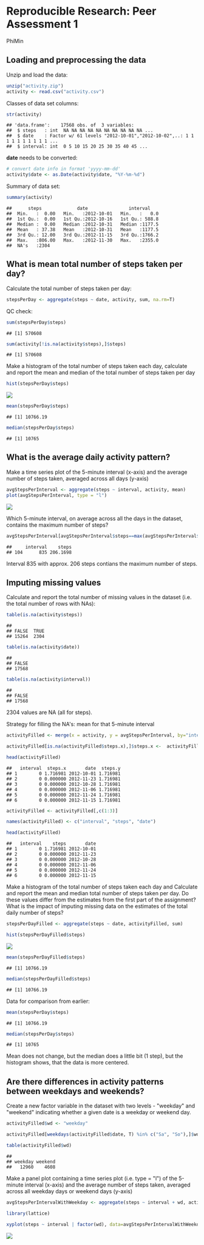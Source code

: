 # Reproducible Research: Peer Assessment 1
PhiMin  



## Loading and preprocessing the data

Unzip and load the data:


```r
unzip("activity.zip")
activity <- read.csv("activity.csv")
```

Classes of data set columns:

```r
str(activity)
```

```
## 'data.frame':	17568 obs. of  3 variables:
##  $ steps   : int  NA NA NA NA NA NA NA NA NA NA ...
##  $ date    : Factor w/ 61 levels "2012-10-01","2012-10-02",..: 1 1 1 1 1 1 1 1 1 1 ...
##  $ interval: int  0 5 10 15 20 25 30 35 40 45 ...
```

**date** needs to be converted:

```r
# convert date info in format 'yyyy-mm-dd'
activity$date <- as.Date(activity$date, "%Y-%m-%d")
```

Summary of data set:

```r
summary(activity)
```

```
##      steps             date               interval     
##  Min.   :  0.00   Min.   :2012-10-01   Min.   :   0.0  
##  1st Qu.:  0.00   1st Qu.:2012-10-16   1st Qu.: 588.8  
##  Median :  0.00   Median :2012-10-31   Median :1177.5  
##  Mean   : 37.38   Mean   :2012-10-31   Mean   :1177.5  
##  3rd Qu.: 12.00   3rd Qu.:2012-11-15   3rd Qu.:1766.2  
##  Max.   :806.00   Max.   :2012-11-30   Max.   :2355.0  
##  NA's   :2304
```

## What is mean total number of steps taken per day?

Calculate the total number of steps taken per day:

```r
stepsPerDay <- aggregate(steps ~ date, activity, sum, na.rm=T)
```

QC check:

```r
sum(stepsPerDay$steps)
```

```
## [1] 570608
```

```r
sum(activity[!is.na(activity$steps),]$steps)
```

```
## [1] 570608
```

Make a histogram of the total number of steps taken each day, calculate and report the mean and median of the total number of steps taken per day

```r
hist(stepsPerDay$steps)
```

![](figure/unnamed-chunk-6-1.png)

```r
mean(stepsPerDay$steps)
```

```
## [1] 10766.19
```

```r
median(stepsPerDay$steps)
```

```
## [1] 10765
```

## What is the average daily activity pattern?

Make a time series plot of the 5-minute interval (x-axis) and the average number of steps taken, averaged across all days (y-axis)


```r
avgStepsPerInterval <- aggregate(steps ~ interval, activity, mean)
plot(avgStepsPerInterval, type = "l")
```

![](figure/unnamed-chunk-7-1.png)

Which 5-minute interval, on average across all the days in the dataset, contains the maximum number of steps?

```r
avgStepsPerInterval[avgStepsPerInterval$steps==max(avgStepsPerInterval$steps),]
```

```
##     interval    steps
## 104      835 206.1698
```

Interval 835 with approx. 206 steps contians the maximum number of steps.

## Imputing missing values

Calculate and report the total number of missing values in the dataset (i.e. the total number of rows with NAs):


```r
table(is.na(activity$steps))
```

```
## 
## FALSE  TRUE 
## 15264  2304
```

```r
table(is.na(activity$date))
```

```
## 
## FALSE 
## 17568
```

```r
table(is.na(activity$interval))
```

```
## 
## FALSE 
## 17568
```

2304 values are NA (all for steps).

Strategy for filling the NA's: mean for that 5-minute interval


```r
activityFilled <- merge(x = activity, y = avgStepsPerInterval, by="interval", all.x=T)

activityFilled[is.na(activityFilled$steps.x),]$steps.x <-  activityFilled[is.na(activityFilled$steps.x),]$steps.y

head(activityFilled)
```

```
##   interval  steps.x       date  steps.y
## 1        0 1.716981 2012-10-01 1.716981
## 2        0 0.000000 2012-11-23 1.716981
## 3        0 0.000000 2012-10-28 1.716981
## 4        0 0.000000 2012-11-06 1.716981
## 5        0 0.000000 2012-11-24 1.716981
## 6        0 0.000000 2012-11-15 1.716981
```

```r
activityFilled <- activityFilled[,c(1:3)]

names(activityFilled) <- c("interval", "steps", "date")

head(activityFilled)
```

```
##   interval    steps       date
## 1        0 1.716981 2012-10-01
## 2        0 0.000000 2012-11-23
## 3        0 0.000000 2012-10-28
## 4        0 0.000000 2012-11-06
## 5        0 0.000000 2012-11-24
## 6        0 0.000000 2012-11-15
```

Make a histogram of the total number of steps taken each day and Calculate and report the mean and median total number of steps taken per day. Do these values differ from the estimates from the first part of the assignment? What is the impact of imputing missing data on the estimates of the total daily number of steps?


```r
stepsPerDayFilled <- aggregate(steps ~ date, activityFilled, sum)

hist(stepsPerDayFilled$steps)
```

![](figure/unnamed-chunk-11-1.png)

```r
mean(stepsPerDayFilled$steps)
```

```
## [1] 10766.19
```

```r
median(stepsPerDayFilled$steps)
```

```
## [1] 10766.19
```

Data for comparison from earlier:


```r
mean(stepsPerDay$steps)
```

```
## [1] 10766.19
```

```r
median(stepsPerDay$steps)
```

```
## [1] 10765
```

Mean does not change, but the median does a little bit (1 step), but the histogram shows, that the data is more centered.

## Are there differences in activity patterns between weekdays and weekends?

Create a new factor variable in the dataset with two levels - "weekday" and "weekend" indicating whether a given date is a weekday or weekend day.


```r
activityFilled$wd <- "weekday"

activityFilled[weekdays(activityFilled$date, T) %in% c("Sa", "So"),]$wd <- "weekend"

table(activityFilled$wd)
```

```
## 
## weekday weekend 
##   12960    4608
```

Make a panel plot containing a time series plot (i.e. type = "l") of the 5-minute interval (x-axis) and the average number of steps taken, averaged across all weekday days or weekend days (y-axis)


```r
avgStepsPerIntervalWithWeekday <- aggregate(steps ~ interval + wd, activityFilled, mean)

library(lattice)

xyplot(steps ~ interval | factor(wd), data=avgStepsPerIntervalWithWeekday, type = "l", layout=c(1,2))
```

![](figure/unnamed-chunk-14-1.png)
